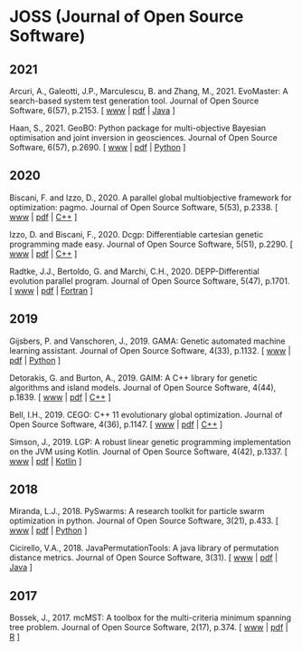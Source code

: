 # JOSS (Journal of Open Source Software)

## 2021

Arcuri, A., Galeotti, J.P., Marculescu, B. and Zhang, M., 2021. EvoMaster: A search-based system test generation tool. Journal of Open Source Software, 6(57), p.2153. [ [www](https://joss.theoj.org/papers/10.21105/joss.02153) | [pdf](https://joss.theoj.org/papers/10.21105/joss.02153.pdf) | [Java](https://github.com/EMResearch/EvoMaster) ]

Haan, S., 2021. GeoBO: Python package for multi-objective Bayesian optimisation and joint inversion in geosciences. Journal of Open Source Software, 6(57), p.2690. [ [www](https://joss.theoj.org/papers/10.21105/joss.02690) | [pdf](https://joss.theoj.org/papers/10.21105/joss.02690.pdf) | [Python](https://github.com/sebhaan/geobo) ]

## 2020

Biscani, F. and Izzo, D., 2020. A parallel global multiobjective framework for optimization: pagmo. Journal of Open Source Software, 5(53), p.2338. [ [www](https://joss.theoj.org/papers/10.21105/joss.02338) | [pdf](https://joss.theoj.org/papers/10.21105/joss.02338.pdf) | [C++](https://github.com/esa/pagmo2) ]

Izzo, D. and Biscani, F., 2020. Dcgp: Differentiable cartesian genetic programming made easy. Journal of Open Source Software, 5(51), p.2290. [ [www](https://joss.theoj.org/papers/10.21105/joss.02290) | [pdf](https://joss.theoj.org/papers/10.21105/joss.02290.pdf) | [C++](https://github.com/darioizzo/dcgp) ]

Radtke, J.J., Bertoldo, G. and Marchi, C.H., 2020. DEPP-Differential evolution parallel program. Journal of Open Source Software, 5(47), p.1701. [ [www](https://joss.theoj.org/papers/10.21105/joss.01701) | [pdf](https://joss.theoj.org/papers/10.21105/joss.01701.pdf) | [Fortran](https://github.com/gbertoldo/DEPP) ]

## 2019

Gijsbers, P. and Vanschoren, J., 2019. GAMA: Genetic automated machine learning assistant. Journal of Open Source Software, 4(33), p.1132. [ [www](https://joss.theoj.org/papers/10.21105/joss.01132) | [pdf](https://joss.theoj.org/papers/10.21105/joss.01132.pdf) | [Python](https://github.com/openml-labs/gama) ]

Detorakis, G. and Burton, A., 2019. GAIM: A C++ library for genetic algorithms and island models. Journal of Open Source Software, 4(44), p.1839. [ [www](https://joss.theoj.org/papers/10.21105/joss.01839) | [pdf](https://joss.theoj.org/papers/10.21105/joss.01839.pdf) | [C++](https://gitlab.com/gdetor/genetic_alg) ]

Bell, I.H., 2019. CEGO: C++ 11 evolutionary global optimization. Journal of Open Source Software, 4(36), p.1147. [ [www](https://joss.theoj.org/papers/10.21105/joss.01147) | [pdf](https://joss.theoj.org/papers/10.21105/joss.01147.pdf) | [C++](https://github.com/usnistgov/CEGO) ]

Simson, J., 2019. LGP: A robust linear genetic programming implementation on the JVM using Kotlin. Journal of Open Source Software, 4(42), p.1337. [ [www](https://joss.theoj.org/papers/10.21105/joss.01337) | [pdf](https://joss.theoj.org/papers/10.21105/joss.01337.pdf) | [Kotlin](https://github.com/JedS6391/LGP) ]

## 2018

Miranda, L.J., 2018. PySwarms: A research toolkit for particle swarm optimization in python. Journal of Open Source Software, 3(21), p.433. [ [www](https://joss.theoj.org/papers/10.21105/joss.00433) | [pdf](https://joss.theoj.org/papers/10.21105/joss.00433.pdf) | [Python](https://github.com/ljvmiranda921/pyswarms) ]

Cicirello, V.A., 2018. JavaPermutationTools: A java library of permutation distance metrics. Journal of Open Source Software, 3(31). [ [www](https://joss.theoj.org/papers/10.21105/joss.00950) | [pdf](https://joss.theoj.org/papers/10.21105/joss.00950.pdf) | [Java](https://github.com/cicirello/JavaPermutationTools)  ]

## 2017

Bossek, J., 2017. mcMST: A toolbox for the multi-criteria minimum spanning tree problem. Journal of Open Source Software, 2(17), p.374. [ [www](https://joss.theoj.org/papers/10.21105/joss.00374) | [pdf](https://joss.theoj.org/papers/10.21105/joss.00374.pdf) | [R](https://github.com/jakobbossek/mcMST) ]
